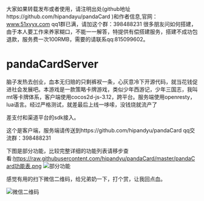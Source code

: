 
大家如果转载发布或者使用，请注明出处(github地址https://github.com/hipandayu/pandaCard )和作者信息,官网：www.51xyyx.com  qq1群已满，请加这个群：398488231
很多朋友问如何搭建，由于本人要工作来养家糊口，不能一一解答，特提供有偿搭建服务，搭建不成功包退款，服务费一次100RMB，需要的请联系qq:815099602。
# pandaCardServer
脑子发热去创业，血本无归赔的只剩裤衩一条，心灰意冷下开源代码，就当花钱促进社会发展吧。本游戏是一款策略卡牌游戏，类似少年西游记，少年三国志，我叫mt等卡牌体系，客户端使用cocos2d-js-3.12，跨平台。服务端使用openresty，lua语言。经过严格测试，就差最后上线一哆嗦，没钱烧就流产了

差支付和渠道平台的sdk接入。

这个是客户端，服务端请传送到https://github.com/hipandyu/pandaCard
qq交流群：398488231

下图是部分功能，比较完整详细的功能列表请移步查看:https://raw.githubusercontent.com/hipandyu/pandaCard/master/pandaCard功能表.png
![部分功能](https://raw.githubusercontent.com/hipandyu/pandaCard/master/主要功能%402x.png)


感觉有用的扫下微信二维码，给兄弟奶一下，打个赏，让我回点血。 

![微信二维码](https://raw.githubusercontent.com/hipandayu/pandaCard/master/%E5%BE%AE%E4%BF%A1%E4%BA%8C%E7%BB%B4%E7%A0%81.png)

